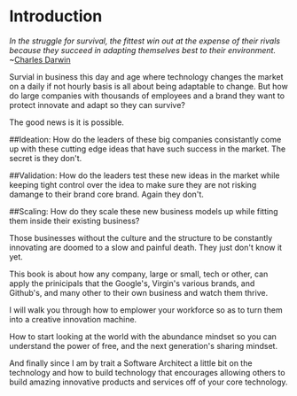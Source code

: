 # Introduction
_In the struggle for survival, the fittest win out at the expense of their rivals because they succeed in adapting themselves best to their environment._
~[Charles Darwin](http://www.biographyonline.net/scientists/darwin-quotes.html)


Survial in business this day and age where technology changes the market on a daily if not hourly basis is all about being adaptable to change. But how do large companies with thousands of employees and a brand they want to protect innovate and adapt so they can survive?

The good news is it is possible.


##Ideation:
How do the leaders of these big companies consistantly come up with these cutting edge ideas that have such success in the market. The secret is they don't.

##Validation:
How do the leaders test these new ideas in the market while keeping tight control over the idea to make sure they are not risking damange to their brand core brand. Again they don't.

##Scaling:
How do they scale these new business models up while fitting them inside their existing business?


Those businesses without the culture and the structure to be constantly innovating are doomed to a slow and painful death. They just don't know it yet.

This book is about how any company, large or small, tech or other, can apply the prinicipals that the Google's, Virgin's various brands, and Github's, and many other to their own business and watch them thrive.

I will walk you through how to emplower your workforce so as to turn them into a creative innovation machine.

How to start looking at the world with the abundance mindset so you can understand the power of free, and the next generation's sharing mindset.

And finally since I am by trait a Software Architect a little bit on the technology and how to build technology that encourages allowing others to build amazing innovative products and services off of your core technology.

